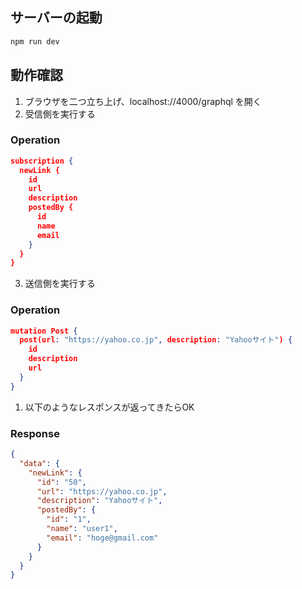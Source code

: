 ## サーバーの起動

```bash
npm run dev
```

## 動作確認

1. ブラウザを二つ立ち上げ、localhost://4000/graphql を開く 
2. 受信側を実行する 

### Operation

```json
subscription {
  newLink {
    id
    url
    description
    postedBy {
      id
      name
      email
    }
  }
}
```

3. 送信側を実行する

### Operation 

```json
mutation Post {
  post(url: "https://yahoo.co.jp", description: "Yahooサイト") {
    id
    description
    url
  }
}
```

1. 以下のようなレスポンスが返ってきたらOK

### Response

```json
{
  "data": {
    "newLink": {
      "id": "50",
      "url": "https://yahoo.co.jp",
      "description": "Yahooサイト",
      "postedBy": {
        "id": "1",
        "name": "user1",
        "email": "hoge@gmail.com"
      }
    }
  }
}
```